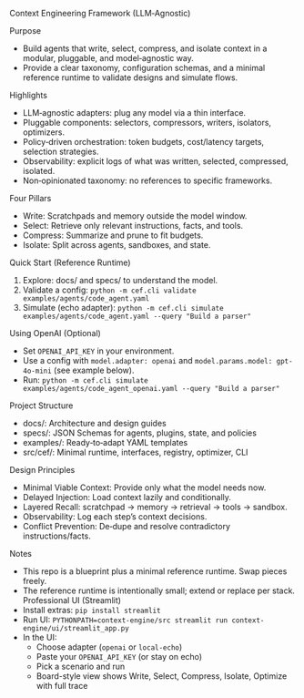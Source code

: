 Context Engineering Framework (LLM‑Agnostic)

Purpose
- Build agents that write, select, compress, and isolate context in a modular, pluggable, and model‑agnostic way.
- Provide a clear taxonomy, configuration schemas, and a minimal reference runtime to validate designs and simulate flows.

Highlights
- LLM‑agnostic adapters: plug any model via a thin interface.
- Pluggable components: selectors, compressors, writers, isolators, optimizers.
- Policy‑driven orchestration: token budgets, cost/latency targets, selection strategies.
- Observability: explicit logs of what was written, selected, compressed, isolated.
- Non‑opinionated taxonomy: no references to specific frameworks.

Four Pillars
- Write: Scratchpads and memory outside the model window.
- Select: Retrieve only relevant instructions, facts, and tools.
- Compress: Summarize and prune to fit budgets.
- Isolate: Split across agents, sandboxes, and state.

Quick Start (Reference Runtime)
1) Explore: docs/ and specs/ to understand the model.
2) Validate a config: `python -m cef.cli validate examples/agents/code_agent.yaml`
3) Simulate (echo adapter): `python -m cef.cli simulate examples/agents/code_agent.yaml --query "Build a parser"`

Using OpenAI (Optional)
- Set `OPENAI_API_KEY` in your environment.
- Use a config with `model.adapter: openai` and `model.params.model: gpt-4o-mini` (see example below).
- Run: `python -m cef.cli simulate examples/agents/code_agent_openai.yaml --query "Build a parser"`

Project Structure
- docs/: Architecture and design guides
- specs/: JSON Schemas for agents, plugins, state, and policies
- examples/: Ready‑to‑adapt YAML templates
- src/cef/: Minimal runtime, interfaces, registry, optimizer, CLI

Design Principles
- Minimal Viable Context: Provide only what the model needs now.
- Delayed Injection: Load context lazily and conditionally.
- Layered Recall: scratchpad → memory → retrieval → tools → sandbox.
- Observability: Log each step’s context decisions.
- Conflict Prevention: De‑dupe and resolve contradictory instructions/facts.

Notes
- This repo is a blueprint plus a minimal reference runtime. Swap pieces freely.
- The reference runtime is intentionally small; extend or replace per stack.
Professional UI (Streamlit)
- Install extras: `pip install streamlit`
- Run UI: `PYTHONPATH=context-engine/src streamlit run context-engine/ui/streamlit_app.py`
- In the UI:
  - Choose adapter (`openai` or `local-echo`)
  - Paste your `OPENAI_API_KEY` (or stay on echo)
  - Pick a scenario and run
  - Board-style view shows Write, Select, Compress, Isolate, Optimize with full trace
